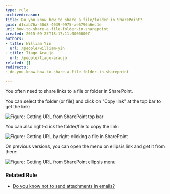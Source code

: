```yaml
---
type: rule
archivedreason: 
title: Do you know how to share a file/folder in SharePoint?
guid: d1cab76a-50d8-4039-9975-ae6796a6ec1e
uri: how-to-share-a-file-folder-in-sharepoint
created: 2015-09-23T18:17:11.0000000Z
authors:
- title: William Yin
  url: /people/william-yin
- title: Tiago Araujo
  url: /people/tiago-araujo
related: []
redirects:
- do-you-know-how-to-share-a-file-folder-in-sharepoint

---
```


You often need to share links to a file or folder in SharePoint. 

<!--endintro-->

You can select the folder (or file) and click on "Copy link" at the top bar to get the link:

![Figure: Getting URL from SharePoint top bar](sharepoint-cloud-copy-folder.jpg)  

You can also right-click the folder/file to copy the link:

![Figure: Getting URL by right-clicking a file in SharePoint](sharepoint-right-click-link.jpg)  

On previous versions, you can open the menu on ellipsis link and get it from there:

![Figure: Getting URL from SharePoint ellipsis menu](sharepoint-link.jpg)  

###  Related Rule


* [Do you know not to send attachments in emails?](/do-you-know-not-to-send-attachments-in-emails)

